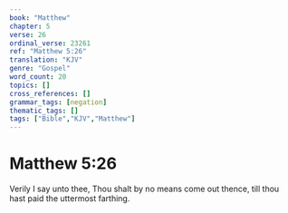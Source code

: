 ```yaml
---
book: "Matthew"
chapter: 5
verse: 26
ordinal_verse: 23261
ref: "Matthew 5:26"
translation: "KJV"
genre: "Gospel"
word_count: 20
topics: []
cross_references: []
grammar_tags: [negation]
thematic_tags: []
tags: ["Bible","KJV","Matthew"]
---
```


# Matthew 5:26

Verily I say unto thee, Thou shalt by no means come out thence, till thou hast paid the uttermost farthing.
